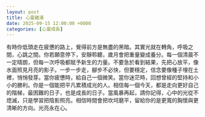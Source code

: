 ```yaml
---
layout: post
title: 心靈雞湯
date: 2025-09-15 12:00:00 +0000
categories: [心靈成長]
---
```


有時你低頭走在疲憊的路上，覺得前方是無盡的黑暗。其實光就在轉角，呼吸之間，心跳之間。你若願意停下，安靜聆聽，歲月會把重量變成養分。每一個清晨不一定晴朗，但每一次呼吸都賦予新生的力量。不要急於看到結果，先把心放平，像水面照見月亮的影子。一步一步走，腳步不必快，但要穩定，信念要像種子埋在土裡，悄悄發芽。當你疲憊時，給自己一個微笑。當你迷茫時，回想曾經的堅持和小小的勝利。你是一個能把平凡累積成光的人。相信每一個今天，都是走向更好自己的階梯，最困難的日子，也是成長的日子。當風暴再起，請你記得，心中的光從不熄滅，只是學習把陰影照亮。相信時間會把坎坷磨平，留給你的是更寬的胸懷與更清晰的方向。光亮永在心。